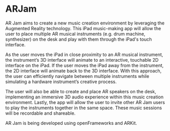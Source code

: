 # ARJam

AR Jam aims to create a new music creation environment by leveraging the Augmented Reality technology. This iPad music-making app will allow the user to place multiple AR musical instruments (e.g. drum machine, synthesizer) on the desk and play with them through the iPad's touch interface.

As the user moves the iPad in close proximity to an AR musical instrument, the instrument’s 3D interface will animate to an interactive, touchable 2D interface on the iPad. If the user moves the iPad away from the instrument, the 2D interface will animate back to the 3D interface. With this approach, the user can efficiently navigate between multiple instruments while simulating a hardware instrument’s creative process.

The user will also be able to create and place AR speakers on the desk, implementing an immersive 3D audio experience within this music creation environment.  Lastly, the app will allow the user to invite other AR Jam users to play the instruments together in the same space. These music sessions will be recordable and shareable.

AR Jam is being developed using openFrameworks and ARKit.
